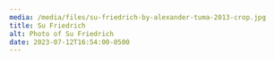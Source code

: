 ```yaml
---
media: /media/files/su-friedrich-by-alexander-tuma-2013-crop.jpg
title: Su Friedrich
alt: Photo of Su Friedrich
date: 2023-07-12T16:54:00-0500
---
```

